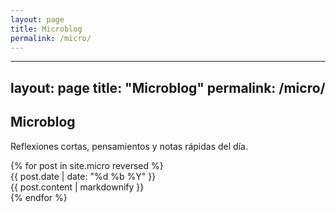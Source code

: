 ```yaml
---
layout: page
title: Microblog
permalink: /micro/
---
```


---
layout: page
title: "Microblog"
permalink: /micro/
---

<h2>Microblog</h2>
<p class="micro-intro">Reflexiones cortas, pensamientos y notas rápidas del día.</p>

<div class="micro-timeline">
  {% for post in site.micro reversed %}
    <div class="micro-item">
      <div class="micro-date">{{ post.date | date: "%d %b %Y" }}</div>
      <div class="micro-text">{{ post.content | markdownify }}</div>
    </div>
  {% endfor %}
</div>
